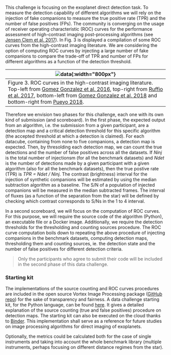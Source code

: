 This challenge is focusing on the exoplanet direct detection task. To measure the detection capability of different algorithms we will rely on the injection of fake companions to measure the true positive rate (TPR) and the number of false positives (FPs). The community is converging on the usage of receiver operating characteristic (ROC) curves for the performance assessment of high-contrast imaging post-processing algorithms (see [Jensen Clem et al. 2017](https://arxiv.org/abs/1711.01215)). In Fig. 3 is displayed a compilation of some ROC curves from the high-contrast imaging literature. We are considering the option of computing ROC curves by injecting a large number of fake companions to compare the trade-off of TPR and number of FPs for different algorithms as a function of the detection threshold.

| ![data](https://raw.githubusercontent.com/carlgogo/exoimaging_challenge/master/assets/images/challenge_fig3.001.png){:width="800px"} |
|---|
| Figure 3. ROC curves in the high-contrast imaging literature. Top-left from [Gomez Gonzalez et al. 2016](https://arxiv.org/abs/1602.08381), top-right from [Ruffio et al. 2017](https://arxiv.org/abs/1705.05477), bottom-left from [Gomez Gonzalez et al. 2018](https://arxiv.org/abs/1712.02841) and bottom-right from [Pueyo 2018](https://link.springer.com/referenceworkentry/10.1007/978-3-319-30648-3_10-1). |

Therefore we envision two phases for this challenge, each one with its own kind of submission (and scoreboard). In the first phase, the expected output from an algorithm, i.e. the submission from a given participant, are a detection map and a critical detection threshold for this specific algorithm (the accepted threshold at which a detection is claimed). For each datacube, containing from none to five companions, a detection map is expected. Then, by thresolding each detection map, we can count the true detections and the number of false positives across all the datasets. If *Ninj* is the total number of injectionsm (for all the benchmark datasets) and *Ndet* is the number of detections made by a given participant with a given algorithm (also for all the benchmark datasets), then the true postive rate (TPR) is *TPR = Ndet / Ninj*. The contrast (brightness) interval for the injection of synthetic companions will be estimated by using the median subtraction algorithm as a baseline. The S/N of a population of injected companions will be measured in the median subtracted frames. The interval of fluxes (as a function of the separation from the star) will be defined by checking which contrast corresponds to S/Ns in the 1 to 4 interval.   

In a second scoreboard, we will focus on the computation of ROC curves. For this purpose, we will require the source code of the algorithm (Python), an executable file or a Docker image. Additionally, we require the detection thresholds for the thresholding and counting sources procedure. The ROC curve computation boils down to repeating the above procedure of injecting companions in the benchmark datasets, computing detection maps, thresholding them and counting sources, ie. the detection state and the number of false positives for different detection criteria. 

> Only the participants who agree to submit their code will be included in the second phase of this data challenge.  

### Starting kit

The implementations of the source counting and ROC curves procedures are included in the open source Vortex Image Processing package ([GitHub repo](https://github.com/vortex-exoplanet/VIP)) for the sake of transparency and fairness. A data challenge starting kit, for the Python language, can be found [here](https://github.com/carlgogo/exoimaging_challenge_extras). It gives a detailed explanation of the source counting (true and false positives) procedure on detection maps. The starting kit can also be executed on the cloud thanks to [Binder](https://mybinder.org/v2/gh/carlgogo/exoimaging_challenge_extras/master). This implementation shall serve as a reference for future studies on image processing algorithms for direct imaging of exoplanets.

Optionally, the metrics could be calculated both for the case of single instruments and taking into account the whole benchmark library (multiple instruments, perhaps focusing on different distance regimes from the star).

